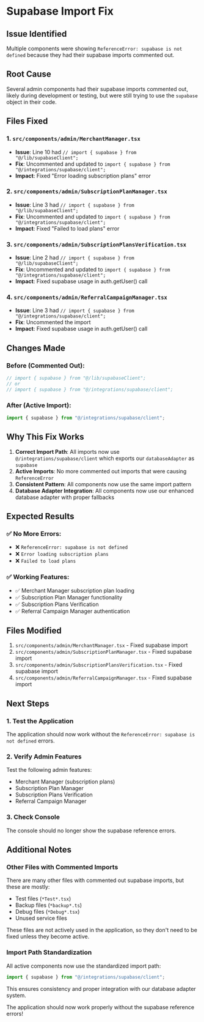 # Supabase Import Fix

## Issue Identified
Multiple components were showing `ReferenceError: supabase is not defined` because they had their supabase imports commented out.

## Root Cause
Several admin components had their supabase imports commented out, likely during development or testing, but were still trying to use the `supabase` object in their code.

## Files Fixed

### 1. `src/components/admin/MerchantManager.tsx`
- **Issue**: Line 10 had `// import { supabase } from "@/lib/supabaseClient";`
- **Fix**: Uncommented and updated to `import { supabase } from "@/integrations/supabase/client";`
- **Impact**: Fixed "Error loading subscription plans" error

### 2. `src/components/admin/SubscriptionPlanManager.tsx`
- **Issue**: Line 3 had `// import { supabase } from "@/lib/supabaseClient";`
- **Fix**: Uncommented and updated to `import { supabase } from "@/integrations/supabase/client";`
- **Impact**: Fixed "Failed to load plans" error

### 3. `src/components/admin/SubscriptionPlansVerification.tsx`
- **Issue**: Line 2 had `// import { supabase } from "@/lib/supabaseClient";`
- **Fix**: Uncommented and updated to `import { supabase } from "@/integrations/supabase/client";`
- **Impact**: Fixed supabase usage in auth.getUser() call

### 4. `src/components/admin/ReferralCampaignManager.tsx`
- **Issue**: Line 3 had `// import { supabase } from "@/integrations/supabase/client";`
- **Fix**: Uncommented the import
- **Impact**: Fixed supabase usage in auth.getUser() call

## Changes Made

### Before (Commented Out):
```typescript
// import { supabase } from "@/lib/supabaseClient";
// or
// import { supabase } from "@/integrations/supabase/client";
```

### After (Active Import):
```typescript
import { supabase } from "@/integrations/supabase/client";
```

## Why This Fix Works

1. **Correct Import Path**: All imports now use `@/integrations/supabase/client` which exports our `databaseAdapter` as `supabase`
2. **Active Imports**: No more commented out imports that were causing `ReferenceError`
3. **Consistent Pattern**: All components now use the same import pattern
4. **Database Adapter Integration**: All components now use our enhanced database adapter with proper fallbacks

## Expected Results

### ✅ **No More Errors:**
- ❌ `ReferenceError: supabase is not defined`
- ❌ `Error loading subscription plans`
- ❌ `Failed to load plans`

### ✅ **Working Features:**
- ✅ Merchant Manager subscription plan loading
- ✅ Subscription Plan Manager functionality
- ✅ Subscription Plans Verification
- ✅ Referral Campaign Manager authentication

## Files Modified
1. `src/components/admin/MerchantManager.tsx` - Fixed supabase import
2. `src/components/admin/SubscriptionPlanManager.tsx` - Fixed supabase import
3. `src/components/admin/SubscriptionPlansVerification.tsx` - Fixed supabase import
4. `src/components/admin/ReferralCampaignManager.tsx` - Fixed supabase import

## Next Steps

### 1. Test the Application
The application should now work without the `ReferenceError: supabase is not defined` errors.

### 2. Verify Admin Features
Test the following admin features:
- Merchant Manager (subscription plans)
- Subscription Plan Manager
- Subscription Plans Verification
- Referral Campaign Manager

### 3. Check Console
The console should no longer show the supabase reference errors.

## Additional Notes

### Other Files with Commented Imports
There are many other files with commented out supabase imports, but these are mostly:
- Test files (`*Test*.tsx`)
- Backup files (`*backup*.ts`)
- Debug files (`*Debug*.tsx`)
- Unused service files

These files are not actively used in the application, so they don't need to be fixed unless they become active.

### Import Path Standardization
All active components now use the standardized import path:
```typescript
import { supabase } from "@/integrations/supabase/client";
```

This ensures consistency and proper integration with our database adapter system.

The application should now work properly without the supabase reference errors!

